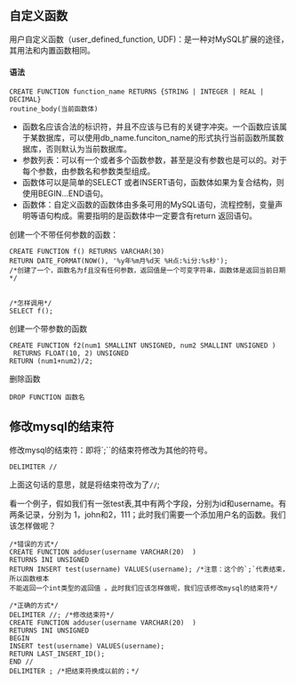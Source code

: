 ## 自定义函数

用户自定义函数（user_defined_function, UDF)：是一种对MySQL扩展的途径，其用法和内置函数相同。

#### 语法

```mysql
CREATE FUNCTION function_name RETURNS {STRING | INTEGER | REAL | DECIMAL}
routine_body(当前函数体)
```

* 函数名应该合法的标识符，并且不应该与已有的关键字冲突。一个函数应该属于某数据库，可以使用db_name.funciton_name的形式执行当前函数所属数据库，否则默认为当前数据库。
* 参数列表：可以有一个或者多个函数参数，甚至是没有参数也是可以的。对于每个参数，由参数名和参数类型组成。
*  函数体可以是简单的SELECT 或者INSERT语句，函数体如果为复合结构，则使用BEGIN...END语句。
* 函数体：自定义函数的函数体由多条可用的MySQL语句，流程控制，变量声明等语句构成。需要指明的是函数体中一定要含有return 返回语句。


创建一个不带任何参数的函数：

```mysql
CREATE FUNCTION f() RETURNS VARCHAR(30)
RETURN DATE_FORMAT(NOW(), '%y年%m月%d天 %H点:%i分:%s秒');
/*创建了一个，函数名为f且没有任何参数，返回值是一个可变字符串，函数体是返回当前日期*/


/*怎样调用*/
SELECT f();
```

创建一个带参数的函数

```mysql
CREATE FUNCTION f2(num1 SMALLINT UNSIGNED, num2 SMALLINT UNSIGNED )
 RETURNS FLOAT(10, 2) UNSIGNED
RETURN (num1+num2)/2;
```

删除函数

`DROP FUNCTION 函数名`


## 修改mysql的结束符

修改mysql的结束符：即将`;``的结束符修改为其他的符号。

`DELIMITER //`

上面这句话的意思，就是将结束符改为了`//`;


看一个例子，假如我们有一张test表,其中有两个字段，分别为id和username。有两条记录，分别为
1，john和2，111；此时我们需要一个添加用户名的函数。我们该怎样做呢？


```mysql
/*错误的方式*/
CREATE FUNCTION adduser(username VARCHAR(20)  )
RETURNS INI UNSIGNED
RETURN INSERT test(username) VALUES(username); /*注意：这个的`;`代表结束，所以函数根本
不能返回一个int类型的返回值 。此时我们应该怎样做呢，我们应该修改mysql的结束符*/ 

/*正确的方式*/
DELIMITER //; /*修改结束符*/
CREATE FUNCTION adduser(username VARCHAR(20)  )
RETURNS INI UNSIGNED
BEGIN
INSERT test(username) VALUES(username);
RETURN LAST_INSERT_ID();
END //
DELIMITER ; /*把结束符换成以前的；*/
```
